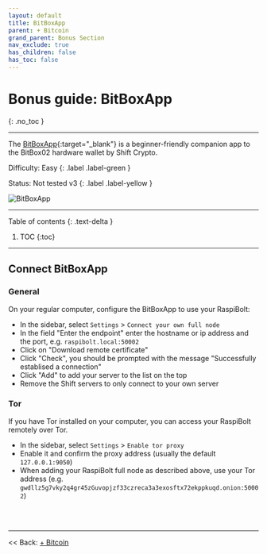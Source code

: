 ```yaml
---
layout: default
title: BitBoxApp
parent: + Bitcoin
grand_parent: Bonus Section
nav_exclude: true
has_children: false
has_toc: false
---
```

<!-- markdownlint-disable MD014 MD022 MD025 MD033 MD040 -->

# Bonus guide: BitBoxApp

{: .no_toc }

---

The [BitBoxApp](https://shiftcrypto.ch/app/){:target="_blank"} is a beginner-friendly companion app to the BitBox02 hardware wallet by Shift Crypto.

Difficulty: Easy
{: .label .label-green }

Status: Not tested v3
{: .label .label-yellow }

![BitBoxApp](../../images/electrum_BitBoxApp.png)

---

Table of contents
{: .text-delta }

1. TOC
{:toc}

---

## Connect BitBoxApp

### General

On your regular computer, configure the BitBoxApp to use your RaspiBolt:

* In the sidebar, select `Settings` > `Connect your own full node`
* In the field "Enter the endpoint" enter the hostname or ip address and the port, e.g. `raspibolt.local:50002`
* Click on "Download remote certificate"
* Click "Check", you should be prompted with the message "Successfully establised a connection"
* Click "Add" to add your server to the list on the top
* Remove the Shift servers to only connect to your own server

### Tor

If you have Tor installed on your computer, you can access your RaspiBolt remotely over Tor.

* In the sidebar, select `Settings` > `Enable tor proxy`
* Enable it and confirm the proxy address (usually the default `127.0.0.1:9050`)
* When adding your RaspiBolt full node as described above, use your Tor address (e.g. `gwdllz5g7vky2q4gr45zGuvopjzf33czreca3a3exosftx72ekppkuqd.onion:50002`)


<br /><br />

---

<< Back: [+ Bitcoin](index.md)
